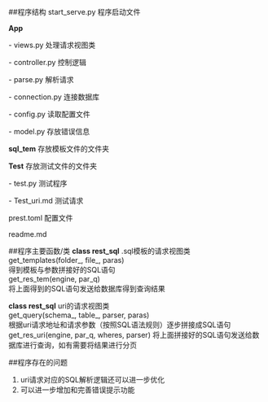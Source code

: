 ##程序结构
start_serve.py 程序启动文件

**App**    

\- views.py 处理请求视图类
  
  \- controller.py 控制逻辑
  
  \- parse.py 解析请求
  
  \- connection.py 连接数据库
  
  \- config.py 读取配置文件
  
  \- model.py 存放错误信息 
      
  **sql_tem** 存放模板文件的文件夹   
  
  **Test** 存放测试文件的文件夹
    
   \- test.py 测试程序
  
  \- Test_uri.md 测试请求   
  
prest.toml 配置文件
 
readme.md  

##程序主要函数/类
**class rest_sql** .sql模板的请求视图类  
 get\_templates(folder_, file_, paras)   
 得到模板与参数拼接好的SQL语句  
 get\_res\_tem(engine, par_q)  
 将上面得到的SQL语句发送给数据库得到查询结果
 
**class rest_sql** uri的请求视图类  
get\_query(schema_, table_, parser, paras)  
根据uri请求地址和请求参数（按照SQL语法规则）逐步拼接成SQL语句  
get\_res\_uri(engine, par_q, wheres, parser)
将上面拼接好的SQL语句发送给数据库进行查询，如有需要将结果进行分页

##程序存在的问题
1. uri请求对应的SQL解析逻辑还可以进一步优化
2. 可以进一步增加和完善错误提示功能
